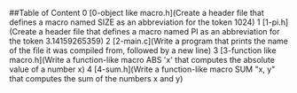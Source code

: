 ##Table of Content
0 [0-object like macro.h](Create a header file that defines a macro named SIZE as an abbreviation for the token 1024)
1 [1-pi.h](Create a header file that defines a macro named PI as an abbreviation for the token 3.14159265359)
2 [2-main.c](Write a program that prints the name of the file it was compiled from, followed by a new line)
3 [3-function like macro.h](Write a function-like macro ABS 'x' that computes the absolute value of a number x)
4 [4-sum.h](Write a function-like macro SUM "x, y" that computes the sum of the numbers x and y)
